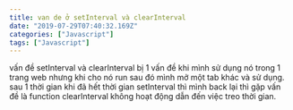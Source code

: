```yaml
---
title: van de ở setInterval và clearInterval
date: "2019-07-29T07:40:32.169Z"
categories: ["Javascript"]
tags: ["Javascript"]
---
```

vấn đề setInterval và clearInterval bị 1 vấn đề khi mình sử dụng nó trong 1 trang web nhưng khi cho nó run sau đó mình mở một tab khác và sử dụng. sau 1 thời gian khi đã hết thời gian setInterval thì mình back lại thì gặp vấn đề là function clearInterval không hoạt động dẫn đến việc treo thời gian.